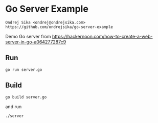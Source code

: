 # Go Server Example

    Ondrej Sika <ondrej@ondrejsika.com>
    https://github.com/ondrejsika/go-server-example

Demo Go server from <https://hackernoon.com/how-to-create-a-web-server-in-go-a064277287c9>

## Run

```
go run server.go
```

## Build

```
go build server.go
```

and run

```
./server
```

